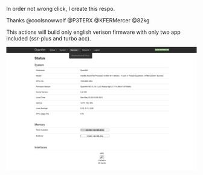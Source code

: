 In order not wrong click, I create this respo.

Thanks @coolsnowwolf @P3TERX @KFERMercer @82kg

This actions will build only english verison firmware with only two app included (ssr-plus and turbo acc). 

![image](https://raw.githubusercontent.com/xh116/OpenWrt-Actions/master/screeshot.png)
